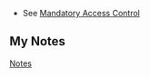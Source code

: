 - See [Mandatory Access Control](mandatory-access-control.md)
## My Notes
[Notes](mynotes/mac-notes.md)
